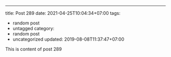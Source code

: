 ---
title: Post 289
date: 2021-04-25T10:04:34+07:00
tags:
  - random post
  - untagged
category:
  - random post
  - uncategorized
updated: 2019-08-08T11:37:47+07:00

This is content of post 289